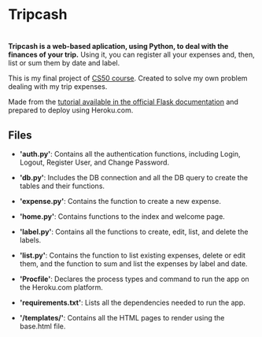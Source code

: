 # Tripcash <h1>

**Tripcash is a web-based aplication, using Python, to deal with the finances of your trip.**
Using it, you can register all your expenses and, then, list or sum them by date and label.

This is my final project of [CS50 course](https://cs50.harvard.edu/x/2021/). Created to solve my own problem dealing with my trip expenses.

Made from the [tutorial available in the official Flask documentation](https://flask.palletsprojects.com/en/2.0.x/tutorial/) and prepared to deploy using Heroku.com.


## Files
* **'auth.py'**: Contains all the authentication functions, including Login, Logout, Register User, and Change Password.

* **'db.py'**: Includes the DB connection and all the DB query to create the tables and their functions.

* **'expense.py'**: Contains the function to create a new expense.

* **'home.py'**: Contains functions to the index and welcome page.

* **'label.py'**: Contains all the functions to create, edit, list, and delete the labels.

* **'list.py'**: Contains the function to list existing expenses, delete or edit them, and the function to sum and list the expenses by label and date.

* **'Procfile'**: Declares the process types and command to run the app on the Heroku.com platform.

* **'requirements.txt'**: Lists all the dependencies needed to run the app.

* **'/templates/'**: Contains all the HTML pages to render using the base.html file.
